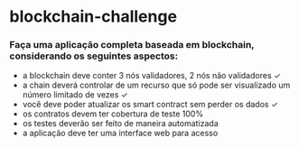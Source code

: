 # blockchain-challenge

### Faça uma aplicação completa baseada em blockchain, considerando os seguintes aspectos:

- a blockchain deve conter 3 nós validadores, 2 nós não validadores ✓
- a chain deverá controlar de um recurso que só pode ser visualizado um número limitado de vezes ✓
- você deve poder atualizar os smart contract sem perder os dados ✓
- os contratos devem ter cobertura de teste 100% 
- os testes deverão ser feito de maneira automatizada
- a aplicação deve ter uma interface web para acesso